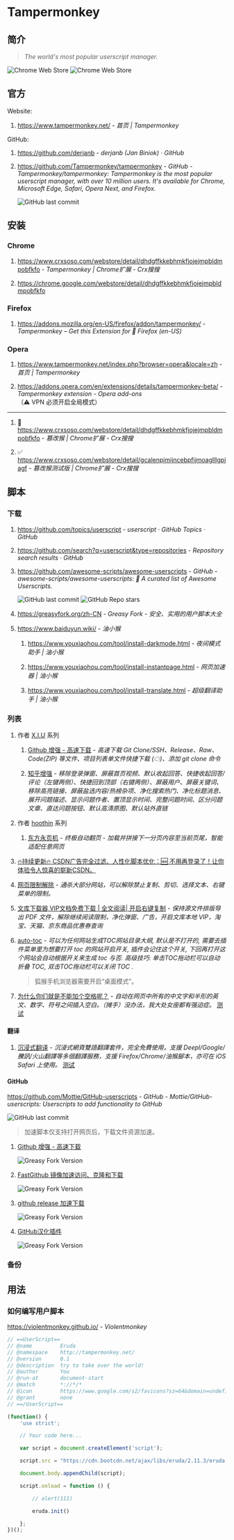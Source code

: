 # Tampermonkey

## 简介

> *The world's most popular userscript manager.*

![Chrome Web Store](https://img.shields.io/chrome-web-store/v/dhdgffkkebhmkfjojejmpbldmpobfkfo) ![Chrome Web Store](https://img.shields.io/chrome-web-store/rating/dhdgffkkebhmkfjojejmpbldmpobfkfo?style=social)

## 官方

Website:

1. https://www.tampermonkey.net/ - *首页 | Tampermonkey*

GitHub:

1. https://github.com/derjanb - *derjanb (Jan Biniok) · GitHub*

2. https://github.com/Tampermonkey/tampermonkey - *GitHub - Tampermonkey/tampermonkey: Tampermonkey is the most popular userscript manager, with over 10 million users. It's available for Chrome, Microsoft Edge, Safari, Opera Next, and Firefox.*

    ![GitHub last commit](https://badgen.net/github/last-commit/Tampermonkey/tampermonkey?icon=github&color=blue)

## 安装

### Chrome

1. https://www.crxsoso.com/webstore/detail/dhdgffkkebhmkfjojejmpbldmpobfkfo - *Tampermonkey | Chrome扩展 - Crx搜搜*

2. https://chrome.google.com/webstore/detail/dhdgffkkebhmkfjojejmpbldmpobfkfo

### Firefox

1. https://addons.mozilla.org/en-US/firefox/addon/tampermonkey/ - *Tampermonkey – Get this Extension for 🦊 Firefox (en-US)*

### Opera

1. https://www.tampermonkey.net/index.php?browser=opera&locale=zh - *首页 | Tampermonkey*

2. https://addons.opera.com/en/extensions/details/tampermonkey-beta/ - *Tampermonkey extension - Opera add-ons* （⚠️ VPN 必须开启全局模式）

---

1. 🚫 https://www.crxsoso.com/webstore/detail/dhdgffkkebhmkfjojejmpbldmpobfkfo - *篡改猴 | Chrome扩展 - Crx搜搜*

2. ✅ https://www.crxsoso.com/webstore/detail/gcalenpjmijncebpfijmoaglllgpjagf - *篡改猴测试版 | Chrome扩展 - Crx搜搜*

## 脚本

### 下载

1. https://github.com/topics/userscript - *userscript · GitHub Topics · GitHub*

2. https://github.com/search?q=userscript&type=repositories - *Repository search results · GitHub*

3. https://github.com/awesome-scripts/awesome-userscripts - *GitHub - awesome-scripts/awesome-userscripts: 📖 A curated list of Awesome Userscripts.*

    ![GitHub last commit](https://badgen.net/github/last-commit/awesome-scripts/awesome-userscripts?icon=github&color=blue)
    ![GitHub Repo stars](https://img.shields.io/github/stars/awesome-scripts/awesome-userscripts?style=social)

4. https://greasyfork.org/zh-CN - _Greasy Fork - 安全、实用的用户脚本大全_

5. https://www.baiduyun.wiki/ - _油小猴_

    1. https://www.youxiaohou.com/tool/install-darkmode.html - *夜间模式助手 | 油小猴*

    2. https://www.youxiaohou.com/tool/install-instantpage.html - *网页加速器 | 油小猴*

    3. https://www.youxiaohou.com/tool/install-translate.html - *超级翻译助手 | 油小猴*

### 列表

1. 作者 [X.I.U](https://greasyfork.org/zh-CN/users/457025-x-i-u) 系列

    1. [Github 增强 - 高速下载](https://greasyfork.org/zh-CN/scripts/412245-github-增强-高速下载) - *高速下载 Git Clone/SSH、Release、Raw、Code(ZIP) 等文件、项目列表单文件快捷下载 (☁)、添加 git clone 命令*

    2. [知乎增强](https://greasyfork.org/zh-CN/scripts/419081-知乎增强) - *移除登录弹窗、屏蔽首页视频、默认收起回答、快捷收起回答/评论（左键两侧）、快捷回到顶部（右键两侧）、屏蔽用户、屏蔽关键词、移除高亮链接、屏蔽盐选内容/热榜杂项、净化搜索热门、净化标题消息、展开问题描述、显示问题作者、置顶显示时间、完整问题时间、区分问题文章、直达问题按钮、默认高清原图、默认站外直链*

2. 作者 [hoothin](https://greasyfork.org/zh-CN/users/8227-hoothin) 系列

    1. [东方永页机](https://greasyfork.org/zh-CN/scripts/438684-pagetual) - *终极自动翻页 - 加载并拼接下一分页内容至当前页尾，智能适配任意网页*

3. [🔥持续更新🔥 CSDN广告完全过滤、人性化脚本优化：🆕 不用再登录了！让你体验令人惊喜的崭新CSDN。](https://greasyfork.org/zh-CN/scripts/378351-持续更新-csdn广告完全过滤-人性化脚本优化-不用再登录了-让你体验令人惊喜的崭新csdn)

4. [网页限制解除](https://greasyfork.org/zh-CN/scripts/14146-%E7%BD%91%E9%A1%B5%E9%99%90%E5%88%B6%E8%A7%A3%E9%99%A4) - *通杀大部分网站，可以解除禁止复制、剪切、选择文本、右键菜单的限制。*

5. [文库下载器,VIP文档免费下载 | 全文阅读| 开启右键复制](https://greasyfork.org/zh-CN/scripts/437043-%E6%96%87%E5%BA%93%E4%B8%8B%E8%BD%BD%E5%99%A8-vip%E6%96%87%E6%A1%A3%E5%85%8D%E8%B4%B9%E4%B8%8B%E8%BD%BD-%E5%85%A8%E6%96%87%E9%98%85%E8%AF%BB-%E5%BC%80%E5%90%AF%E5%8F%B3%E9%94%AE%E5%A4%8D%E5%88%B6) - *保持源文件排版导出 PDF 文件，解除继续阅读限制，净化弹窗、广告，开启文库本地 VIP，淘宝、天猫、京东商品优惠券查询*

6. [auto-toc](https://greasyfork.org/zh-CN/scripts/458022-auto-toc) - *可以为任何网站生成TOC网站目录大纲, 默认是不打开的, 需要去插件菜单里为想要打开 toc 的网站开启开关, 插件会记住这个开关, 下回再打开这个网站会自动根据开关来生成 toc 与否. 高级技巧: 单击TOC拖动栏可以自动折叠 TOC, 双击TOC拖动栏可以关闭 TOC .*

    > 狐猴手机浏览器需要开启“桌面模式”。

7. [为什么你们就是不能加个空格呢？](https://cdn.jsdelivr.net/gh/vinta/pangu.js@4.0.7/browser_extensions/firefox/paranoid-auto-spacing.user.js) - *自动在网页中所有的中文字和半形的英文、数字、符号之间插入空白。（摊手）没办法，我大处女座都有强迫症。* [测试](https://www.ruanyifeng.com/blog/2012/10/javascript_module.html)

#### 翻译

1. [沉浸式翻译](https://download.immersivetranslate.com/immersive-translate.user.js) - *沉浸式網頁雙語翻譯套件，完全免費使用，支援 Deepl/Google/騰訊/火山翻譯等多個翻譯服務，支援 Firefox/Chrome/油猴腳本，亦可在 iOS Safari 上使用。* [测试](https://addons.mozilla.org/en-US/firefox/addon/tampermonkey/)

#### GitHub

https://github.com/Mottie/GitHub-userscripts - *GitHub - Mottie/GitHub-userscripts: Userscripts to add functionality to GitHub*

![GitHub last commit](https://badgen.net/github/last-commit/Mottie/GitHub-userscripts?icon=github&color=blue)

> 加速脚本仅支持打开网页后，下载文件资源加速。

1. [Github 增强 - 高速下载](https://greasyfork.org/zh-CN/scripts/412245-github-%E5%A2%9E%E5%BC%BA-%E9%AB%98%E9%80%9F%E4%B8%8B%E8%BD%BD)

    ![Greasy Fork Version](https://img.shields.io/greasyfork/v/412245-github-%E5%A2%9E%E5%BC%BA-%E9%AB%98%E9%80%9F%E4%B8%8B%E8%BD%BD?logo=data%3Aimage%2Fpng%3Bbase64%2CiVBORw0KGgoAAAANSUhEUgAAABAAAAAQCAYAAAAf8%2F9hAAAABmJLR0QA%2FwD%2FAP%2BgvaeTAAAACXBIWXMAAAsTAAALEwEAmpwYAAAAB3RJTUUH3ggEBCQHM3fXsAAAAVdJREFUOMudkz2qwkAUhc%2FgoBaGJBgUtBCZyj0ILkpwAW7Bws4yO3AHLiCtEFD8KVREkoiFxZzX5A2KGfN4F04zMN%2Bce%2B5c4LMUgDmANYBnrnV%2BplBSi%2BFwyHq9TgA2LQpvCiEiABwMBtzv95RSfoNEHy8DYBzHrNVqVEr9BWKcqNFoxF6vx3a7zc1mYyC73a4MogBg7vs%2Bz%2BczO50OW60Wt9stK5UKp9Mpj8cjq9WqDTBHnjAdxzGQZrPJw%2BHA31oulzbAWgLoA0CWZVBKIY5jzGYzdLtdE9DlcrFNrY98zobqOA6TJKHW2jg4nU5sNBpFDp6mhVe5rsvVasUwDHm9Xqm15u12o%2B%2F7Hy0gD8KatOd5vN%2Fv1FozTVN6nkchxFuI6hsAAIMg4OPxMJCXdtTbR7JJCMEgCJhlGUlyPB4XfumozInrupxMJpRSRtZlKoNYl%2Bm%2F6%2FwDuWAjtPfsQuwAAAAASUVORK5CYII%3D&labelColor=7b0000&color=960000)


2. [FastGithub 镜像加速访问、克隆和下载](https://greasyfork.org/zh-CN/scripts/397419-fastgithub-%E9%95%9C%E5%83%8F%E5%8A%A0%E9%80%9F%E8%AE%BF%E9%97%AE-%E5%85%8B%E9%9A%86%E5%92%8C%E4%B8%8B%E8%BD%BD)

    ![Greasy Fork Version](https://img.shields.io/greasyfork/v/397419-fastgithub-%E9%95%9C%E5%83%8F%E5%8A%A0%E9%80%9F%E8%AE%BF%E9%97%AE-%E5%85%8B%E9%9A%86%E5%92%8C%E4%B8%8B%E8%BD%BD?logo=data%3Aimage%2Fpng%3Bbase64%2CiVBORw0KGgoAAAANSUhEUgAAABAAAAAQCAYAAAAf8%2F9hAAAABmJLR0QA%2FwD%2FAP%2BgvaeTAAAACXBIWXMAAAsTAAALEwEAmpwYAAAAB3RJTUUH3ggEBCQHM3fXsAAAAVdJREFUOMudkz2qwkAUhc%2FgoBaGJBgUtBCZyj0ILkpwAW7Bws4yO3AHLiCtEFD8KVREkoiFxZzX5A2KGfN4F04zMN%2Bce%2B5c4LMUgDmANYBnrnV%2BplBSi%2BFwyHq9TgA2LQpvCiEiABwMBtzv95RSfoNEHy8DYBzHrNVqVEr9BWKcqNFoxF6vx3a7zc1mYyC73a4MogBg7vs%2Bz%2BczO50OW60Wt9stK5UKp9Mpj8cjq9WqDTBHnjAdxzGQZrPJw%2BHA31oulzbAWgLoA0CWZVBKIY5jzGYzdLtdE9DlcrFNrY98zobqOA6TJKHW2jg4nU5sNBpFDp6mhVe5rsvVasUwDHm9Xqm15u12o%2B%2F7Hy0gD8KatOd5vN%2Fv1FozTVN6nkchxFuI6hsAAIMg4OPxMJCXdtTbR7JJCMEgCJhlGUlyPB4XfumozInrupxMJpRSRtZlKoNYl%2Bm%2F6%2FwDuWAjtPfsQuwAAAAASUVORK5CYII%3D&labelColor=7b0000&color=960000)

3. [github release 加速下载](https://greasyfork.org/zh-CN/scripts/405033-github-release-%E5%8A%A0%E9%80%9F%E4%B8%8B%E8%BD%BD)

    ![Greasy Fork Version](https://img.shields.io/greasyfork/v/405033-github-release-%E5%8A%A0%E9%80%9F%E4%B8%8B%E8%BD%BD?logo=data%3Aimage%2Fpng%3Bbase64%2CiVBORw0KGgoAAAANSUhEUgAAABAAAAAQCAYAAAAf8%2F9hAAAABmJLR0QA%2FwD%2FAP%2BgvaeTAAAACXBIWXMAAAsTAAALEwEAmpwYAAAAB3RJTUUH3ggEBCQHM3fXsAAAAVdJREFUOMudkz2qwkAUhc%2FgoBaGJBgUtBCZyj0ILkpwAW7Bws4yO3AHLiCtEFD8KVREkoiFxZzX5A2KGfN4F04zMN%2Bce%2B5c4LMUgDmANYBnrnV%2BplBSi%2BFwyHq9TgA2LQpvCiEiABwMBtzv95RSfoNEHy8DYBzHrNVqVEr9BWKcqNFoxF6vx3a7zc1mYyC73a4MogBg7vs%2Bz%2BczO50OW60Wt9stK5UKp9Mpj8cjq9WqDTBHnjAdxzGQZrPJw%2BHA31oulzbAWgLoA0CWZVBKIY5jzGYzdLtdE9DlcrFNrY98zobqOA6TJKHW2jg4nU5sNBpFDp6mhVe5rsvVasUwDHm9Xqm15u12o%2B%2F7Hy0gD8KatOd5vN%2Fv1FozTVN6nkchxFuI6hsAAIMg4OPxMJCXdtTbR7JJCMEgCJhlGUlyPB4XfumozInrupxMJpRSRtZlKoNYl%2Bm%2F6%2FwDuWAjtPfsQuwAAAAASUVORK5CYII%3D&labelColor=7b0000&color=960000)

4. [GitHub汉化插件](https://greasyfork.org/zh-CN/scripts/407485-github-internationalization)

    ![Greasy Fork Version](https://img.shields.io/greasyfork/v/407485-github-internationalization?logo=data%3Aimage%2Fpng%3Bbase64%2CiVBORw0KGgoAAAANSUhEUgAAABAAAAAQCAYAAAAf8%2F9hAAAABmJLR0QA%2FwD%2FAP%2BgvaeTAAAACXBIWXMAAAsTAAALEwEAmpwYAAAAB3RJTUUH3ggEBCQHM3fXsAAAAVdJREFUOMudkz2qwkAUhc%2FgoBaGJBgUtBCZyj0ILkpwAW7Bws4yO3AHLiCtEFD8KVREkoiFxZzX5A2KGfN4F04zMN%2Bce%2B5c4LMUgDmANYBnrnV%2BplBSi%2BFwyHq9TgA2LQpvCiEiABwMBtzv95RSfoNEHy8DYBzHrNVqVEr9BWKcqNFoxF6vx3a7zc1mYyC73a4MogBg7vs%2Bz%2BczO50OW60Wt9stK5UKp9Mpj8cjq9WqDTBHnjAdxzGQZrPJw%2BHA31oulzbAWgLoA0CWZVBKIY5jzGYzdLtdE9DlcrFNrY98zobqOA6TJKHW2jg4nU5sNBpFDp6mhVe5rsvVasUwDHm9Xqm15u12o%2B%2F7Hy0gD8KatOd5vN%2Fv1FozTVN6nkchxFuI6hsAAIMg4OPxMJCXdtTbR7JJCMEgCJhlGUlyPB4XfumozInrupxMJpRSRtZlKoNYl%2Bm%2F6%2FwDuWAjtPfsQuwAAAAASUVORK5CYII%3D&labelColor=7b0000&color=960000)

### 备份

## 用法

### 如何编写用户脚本

https://violentmonkey.github.io/ - *Violentmonkey*

``` js
// ==UserScript==
// @name         Eruda
// @namespace    http://tampermonkey.net/
// @version      0.1
// @description  try to take over the world!
// @author       You
// @run-at       document-start
// @match        *://*/*
// @icon         https://www.google.com/s2/favicons?sz=64&domain=undefined.localhost
// @grant        none
// ==/UserScript==

(function() {
    'use strict';

    // Your code here...

    var script = document.createElement('script');

    script.src = "https://cdn.bootcdn.net/ajax/libs/eruda/2.11.3/eruda.min.js";

    document.body.appendChild(script);

    script.onload = function () {

        // alert(111)

        eruda.init()

    };
})();
```
